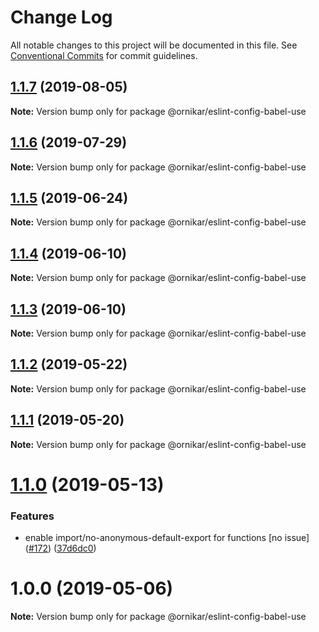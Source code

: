 # Change Log

All notable changes to this project will be documented in this file.
See [Conventional Commits](https://conventionalcommits.org) for commit guidelines.

## [1.1.7](https://github.com/ornikar/shared-configs/compare/@ornikar/eslint-config-babel-use@1.1.6...@ornikar/eslint-config-babel-use@1.1.7) (2019-08-05)

**Note:** Version bump only for package @ornikar/eslint-config-babel-use





## [1.1.6](https://github.com/ornikar/shared-configs/compare/@ornikar/eslint-config-babel-use@1.1.5...@ornikar/eslint-config-babel-use@1.1.6) (2019-07-29)

**Note:** Version bump only for package @ornikar/eslint-config-babel-use





## [1.1.5](https://github.com/ornikar/shared-configs/compare/@ornikar/eslint-config-babel-use@1.1.4...@ornikar/eslint-config-babel-use@1.1.5) (2019-06-24)

**Note:** Version bump only for package @ornikar/eslint-config-babel-use





## [1.1.4](https://github.com/ornikar/shared-configs/compare/@ornikar/eslint-config-babel-use@1.1.3...@ornikar/eslint-config-babel-use@1.1.4) (2019-06-10)

**Note:** Version bump only for package @ornikar/eslint-config-babel-use





## [1.1.3](https://github.com/ornikar/shared-configs/compare/@ornikar/eslint-config-babel-use@1.1.2...@ornikar/eslint-config-babel-use@1.1.3) (2019-06-10)

**Note:** Version bump only for package @ornikar/eslint-config-babel-use





## [1.1.2](https://github.com/ornikar/shared-configs/compare/@ornikar/eslint-config-babel-use@1.1.1...@ornikar/eslint-config-babel-use@1.1.2) (2019-05-22)

**Note:** Version bump only for package @ornikar/eslint-config-babel-use





## [1.1.1](https://github.com/ornikar/shared-configs/compare/@ornikar/eslint-config-babel-use@1.1.0...@ornikar/eslint-config-babel-use@1.1.1) (2019-05-20)

**Note:** Version bump only for package @ornikar/eslint-config-babel-use





# [1.1.0](https://github.com/ornikar/shared-configs/compare/@ornikar/eslint-config-babel-use@1.0.0...@ornikar/eslint-config-babel-use@1.1.0) (2019-05-13)


### Features

* enable import/no-anonymous-default-export for functions [no issue] ([#172](https://github.com/ornikar/shared-configs/issues/172)) ([37d6dc0](https://github.com/ornikar/shared-configs/commit/37d6dc0))





# 1.0.0 (2019-05-06)

**Note:** Version bump only for package @ornikar/eslint-config-babel-use
